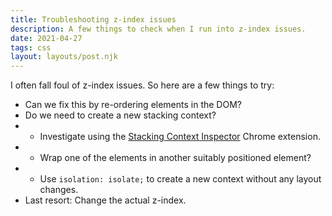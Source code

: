 ```yaml
---
title: Troubleshooting z-index issues
description: A few things to check when I run into z-index issues.
date: 2021-04-27
tags: css
layout: layouts/post.njk
---
```


I often fall foul of z-index issues. So here are a few things to try:
* Can we fix this by re-ordering elements in the DOM?
* Do we need to create a new stacking context?
* * Investigate using the [Stacking Context Inspector](https://chrome.google.com/webstore/detail/css-stacking-context-insp/apjeljpachdcjkgnamgppgfkmddadcki) Chrome extension.
* * Wrap one of the elements in another suitably positioned element?
* * Use `isolation: isolate;` to create a new context without any layout changes.
* Last resort: Change the actual z-index.